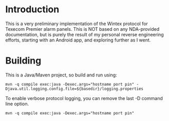 Introduction
============

This is a very preliminary implementation of the Wintex protocol for Texecom Premier alarm panels. This is NOT based on any NDA-provided documentation, but is purely the result of my personal reverse engineering efforts, starting with an Android app, and exploring further as I went.

Building
========

This is a Java/Maven project, so build and run using:

```
mvn -q compile exec:java -Dexec.args="hostname port pin" -Djava.util.logging.config.file=${basedir}/logging.properties
```

To enable verbose protocol logging, you can remove the last -D command line option.

```
mvn -q compile exec:java -Dexec.args="hostname port pin"
```

